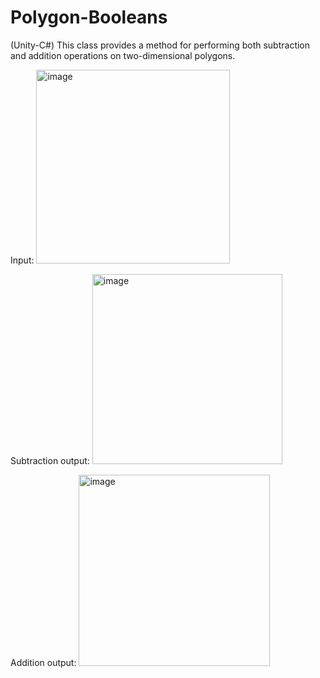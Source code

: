 # Polygon-Booleans
(Unity-C#) This class provides a method for performing both subtraction and addition operations on two-dimensional polygons.

Input:
<img width="310" alt="image" src="https://github.com/IsaakThaddaeus/Polygon-Booleans/assets/66296094/5e82291e-e6fe-4a5e-aa69-1fe1dfdcfcd1">

Subtraction output:
<img width="304" alt="image" src="https://github.com/IsaakThaddaeus/Polygon-Booleans/assets/66296094/bac3a7cc-fcb7-45ad-86b0-31408f09d4db">

Addition output:
<img width="306" alt="image" src="https://github.com/IsaakThaddaeus/Polygon-Booleans/assets/66296094/fa7987ea-c02b-4497-8628-3d4bf2fb0b7b">

